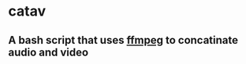 # catav 
## A bash script that uses [ffmpeg][1] to concatinate audio and video 


[1]:https://ffmpeg.org/